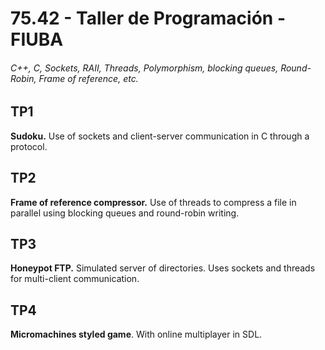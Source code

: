 # 75.42 - Taller de Programación - FIUBA
###### C++, C, Sockets, RAII, Threads, Polymorphism, blocking queues, Round-Robin, Frame of reference, etc.

## TP1 
**Sudoku.** Use of sockets and client-server communication in C through a protocol.

## TP2
**Frame of reference compressor.** Use of threads to compress a file in parallel using blocking queues and round-robin writing.

## TP3
**Honeypot FTP.** Simulated server of directories. Uses sockets and threads for multi-client communication.

## TP4
**Micromachines styled game**. With online multiplayer in SDL.
